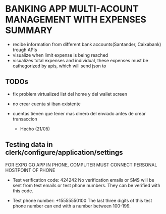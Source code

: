 # BANKING APP MULTI-ACOUNT MANAGEMENT WITH EXPENSES SUMMARY #
- recibe information from different bank accounts(Santander, Caixabank) trough APIs
- visualize when limit expense is being reached
- visualizes total expenses and individual, these expenses must be cathegorized by apis, which will send json to 

## TODOs ##

- fix problem virtualized list del home y del wallet screen
- no crear cuenta si iban existente

- cuentas tienen que tener mas dinero del enviado antes de crear transaccion
    - Hecho (21/05)


## Testing data in clerk/configure/application/settings

FOR EXPO GO APP IN PHONE, COMPUTER MUST CONNECT PERSONAL HOSTPOINT OF PHONE

* Test verification code:
424242
No verification emails or SMS will be sent from test emails or test phone numbers. They can be verified with this code.

* Test phone number:
+15555550100
The last three digits of this test phone number can end with a number between 100-199.